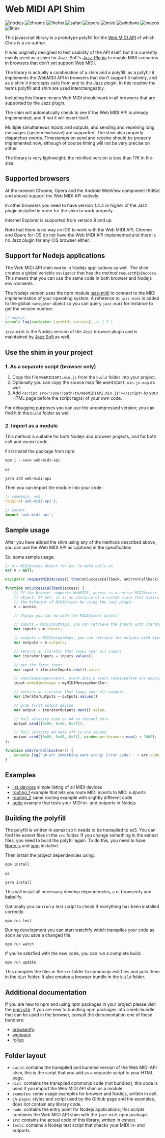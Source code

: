 # Web MIDI API Shim

![nodejs](http://jazz-soft.github.io/img/nodejs.jpg)
![chrome](http://jazz-soft.github.io/img/chrome.jpg)
![firefox](http://jazz-soft.github.io/img/firefox.jpg)
![safari](http://jazz-soft.github.io/img/safari.jpg)
![opera](http://jazz-soft.github.io/img/opera.jpg)
![msie](http://jazz-soft.github.io/img/msie.jpg)
![windows](http://jazz-soft.github.io/img/windows.jpg)
![macos](http://jazz-soft.github.io/img/macos.jpg)
![linux](http://jazz-soft.github.io/img/linux.jpg)

This javascript library is a prototype polyfill for the [Web MIDI API](http://webaudio.github.io/web-midi-api/) of which Chris is a co-author.

It was originally designed to test usability of the API itself, but it is currently mainly used as a shim for Jazz-Soft's [Jazz-Plugin](http://jazz-soft.net/) to enable MIDI scenarios in browsers that don't yet support Web MIDI.

The library is actually a combination of a shim and a polyfill: as a polyfill it implements the WebMIDI API in browsers that don't support it natively, and as a shim it intercepts calls from and to the Jazz plugin. In this readme the terms polyfill and shim are used interchangeably.

Including this library means Web MIDI should work in all browsers that are supported by the Jazz plugin.

The shim will automatically check to see if the Web MIDI API is already implemented, and if not it will insert itself.

Multiple simultaneous inputs and outputs, and sending and receiving long messages (system exclusive) are supported. The shim also properly dispatches events. Timestamps on send and receive should be properly implemented now, although of course timing will not be very precise on either.

The library is very lightweight; the minified version is less than 17K in file-size.

## Supported browsers

At the moment Chrome, Opera and the Android WebView component (KitKat and above) support the Web MIDI API natively.

In other browsers you need to have version 1.4.4 or higher of the Jazz plugin installed in order for the shim to work properly.

Internet Explorer is supported from version 9 and up.

Note that there is no way on iOS to work with the Web MIDI API; Chrome and Opera for iOS do not have the Web MIDI API implemented and there is no Jazz plugin for any iOS browser either.

## Support for Nodejs applications

The Web MIDI API shim works in Nodejs applications as well. The shim creates a global variable `navigator` that has the method `requestMIDIAccess`. This means that you can use the same code in both browser and Nodejs environments.

The Nodejs version uses the npm module [jazz-midi](https://www.npmjs.com/package/jazz-midi) to connect to the MIDI implementation of your operating system. A reference to `jazz-midi` is added to the global `navigator` object so you can query `jazz-midi` for instance to get the version number:

```javascript
// nodejs
console.log(navigator.jazzMidi.version); // 1.5.1
```

`jazz-midi` is the Nodejs version of the Jazz browser plugin and is maintained by [Jazz Soft](http://jazz-soft.net/) as well.

## Use the shim in your project

### 1. As a separate script (browser only)

1. Copy the file `WebMIDIAPI.min.js` from the `build` folder into your project.
2. Optionally you can copy the source map file `WebMIDIAPI.min.js.map` as well
3. Add `<script src="/your/path/to/WebMIDIAPI.min.js"></script>` to your HTML page before the script tag(s) of your own code.

For debugging purposes you can use the uncompressed version; you can find it in the `build` folder as well.

### 2. Import as a module

This method is suitable for both Nodejs and browser projects, and for both es5 and esnext code.

First install the package from npm:

`npm i --save web-midi-api`

or

`yarn add web-midi-api`

Then you can import the module into your code:

```javascript
// commonjs, es5
require('web-midi-api');

// esnext
import 'web-midi-api';
```

## Sample usage

After you have added the shim using any of the methods described above , you can use the Web MIDI API as captured in the specification.

So, some sample usage:

```javascript
// m = MIDIAccess object for you to make calls on
var m = null;

navigator.requestMIDIAccess().then(onSuccessCallback, onErrorCallback);

function onSuccessCallback(access) {
    // If the browser supports WebMIDI, access is a native MIDIAccess
    // object. If not, it is an instance of a custom class that mimics
    // the behavior of MIDIAccess by using the Jazz plugin
    m = access;

    // Things you can do with the MIDIAccess object:

    // inputs = MIDIInputMaps, you can retrieve the inputs with iterators
    var inputs = m.inputs;

    // outputs = MIDIOutputMaps, you can retrieve the outputs with iterators
    var outputs = m.outputs;

    // returns an iterator that loops over all inputs
    var iteratorInputs = inputs.values()

    // get the first input
    var input = iteratorInputs.next().value

    // onmidimessage(event), event.data & event.receivedTime are populated
    input.onmidimessage = myMIDIMessagehandler;

    // returns an iterator that loops over all outputs
    var iteratorOutputs = outputs.values()

    // grab first output device
    var output = iteratorOutputs.next().value;

    // full velocity note on A4 on channel zero
    output.send([0x90, 0x45, 0x7f]);

    // full velocity A4 note off in one second.
    output.send([0x80, 0x45, 0x7f], window.performance.now() + 1000);
};

function onErrorCallback(err) {
    console.log('uh-oh! Something went wrong! Error code: ' + err.code);
}
```

## Examples

- [list_devices](http://cwilso.github.com/WebMIDIAPIShim/examples/list_devices) simple listing of all MIDI devices
- [routing_1](http://cwilso.github.com/WebMIDIAPIShim/examples/routing_1) example that lets you route MIDI inports to MIDI outports
- [routing_2](http://cwilso.github.com/WebMIDIAPIShim/examples/routing_2) same routing example with slightly different code
- [node](http://cwilso.github.com/WebMIDIAPIShim/examples/node) example that tests your MIDI in- and outports in Nodejs


## Building the polyfill

The polyfill is written in esnext so it needs to be transpiled to es5. You can find the esnext files in the `src` folder. If you change something in the esnext files, you need to build the polyfill again. To do this, you need to have [Node.js](http://nodejs.org/) and [npm](https://www.npmjs.org/) installed.

Then install the project dependencies using:

`npm install`

or

`yarn install`

This will install all necessary develop dependencies, a.o. browserify and babelify.

Optionally you can run a test script to check if everything has been installed correctly:

`npm run test`

During development you can start watchify which transpiles your code as soon as you save a changed file:

`npm run watch`

If you're satisfied with the new code, you can run a complete build:

`npm run update`

This compiles the files in the `src` folder to commonjs es5 files and puts them in the `dist` folder. It also creates a browser bundle in the `build` folder.

## Additional documentation

If you are new to npm and using npm packages in your project please visit the [npm site](https://docs.npmjs.com/). If you are new to bundling npm packages into a web-bundle that can be used in the browser, consult the documentation one of these bundlers:

* [browserify](https://github.com/substack/node-browserify#usage).
* [webpack](https://webpack.js.org/)
* [rollup](https://rollupjs.org/)

## Folder layout

* `build`: contains the transpiled and bundled version of the Web MIDI API shim, this is the script that you add as a separate script to your HTML page.
* `dist`: contains the transpiled commonjs code (not bundled), this code is used if you import the Web MIDI API shim as a module.
* `examples`: some usage examples for browser and Nodejs, written in es5.
* `gh-pages`: styles and script used by the Github page and the examples, does not contain any library code.
* `node`: contains the entry point for Nodejs applications; this scripts combines the Web MIDI API shim with the `jazz-midi` npm package.
* `src`: contains the actual code of this library, written in esnext.
* `tests`: contains a Nodejs test script that checks your MIDI in- and outports.

